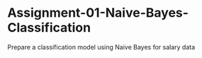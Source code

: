 # Assignment-01-Naive-Bayes-Classification
Prepare a classification model using Naive Bayes  for salary data 
